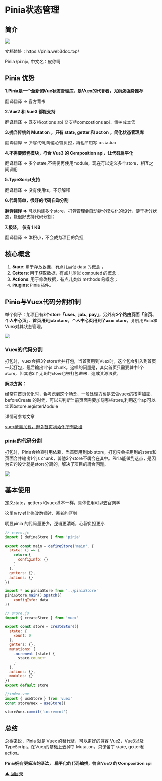# Pinia状态管理
## 简介
![](https://p3-juejin.byteimg.com/tos-cn-i-k3u1fbpfcp/6fb1464071e543e3a114d2fb41fe9d9e~tplv-k3u1fbpfcp-zoom-1.image)

文档地址：<https://pinia.web3doc.top/>

Pinia /piːnjʌ/ 中文名：皮你啊

## Pinia 优势

**1.Pinia是一个全新的Vue状态管理库，是Vuex的代替者，尤雨溪强势推荐**

翻译翻译 => 官方背书

**2.Vue2 和 Vue3 都能支持**

翻译翻译 => 既支持options api 又支持compostions api，维护成本低

**3.抛弃传统的 Mutation ，只有 state, getter 和 action ，简化状态管理库**

翻译翻译 => 少写代码,降低心智负担，再也不用写 mutation

**4.不需要嵌套模块，符合 Vue3 的 Composition api，让代码扁平化**

翻译翻译 => 多个state,不需要再使用module，现在可以定义多个store，相互之间调用

**5.TypeScript支持**

翻译翻译 => 没有使用ts，不好解释

**6.代码简单，很好的代码自动分割**

**翻译翻译 =>** 可以构建多个store，打包管理会自动拆分模块化的设计，便于拆分状态，能很好支持代码分割；

**7.极轻， 仅有 1 KB**

翻译翻译 => 体积小，不会成为项目的负担

## 核心概念

1.  **State**: 用于存放数据，有点儿类似 data 的概念；
1.  **Getters**: 用于获取数据，有点儿类似 computed 的概念；
1.  **Actions**: 用于修改数据，有点儿类似 methods 的概念；
1.  **Plugins**: Pinia 插件。

## Pinia与Vuex代码分割机制

举个例子：某项目有**3个store「user、job、pay」**，另外有**2个路由页面「首页、个人中心页」**，**首页用到job store，个人中心页用到了user store**，分别用Pinia和Vuex对其状态管理。

![](https://p3-juejin.byteimg.com/tos-cn-i-k3u1fbpfcp/b6c810e0fded4b729b506407d773859e~tplv-k3u1fbpfcp-zoom-1.image)

### Vuex的代码分割

打包时，vuex会把3个store合并打包，当首页用到Vuex时，这个包会引入到首页一起打包，最后输出1个js chunk。这样的问题是，其实首页只需要其中1个store，但其他2个无关的store也被打包进来，造成资源浪费。

**解决方案：**

经常在首页优化时，会考虑到这个场景，一般处理方案是去做vuex的按需加载，beforeCreate 的时候，可以去判断当前页面需要加载哪些store,利用这个api可以实现$store.registerModule

详情可参考文章

[vuex按需加载，避免首页初始化所有数据](https://segmentfault.com/a/1190000038440206)

### pinia的代码分割

打包时，Pinia会检查引用依赖，当首页用到job store，打包只会把用到的store和页面合并输出1个js chunk，其他2个store不耦合在其中。Pinia能做到这点，是因为它的设计就是store分离的，解决了项目的耦合问题。

![](https://p3-juejin.byteimg.com/tos-cn-i-k3u1fbpfcp/be30659d6bac455184e8c61318f1dd3a~tplv-k3u1fbpfcp-zoom-1.image)

## <span id="pinia-3">基本使用</span>

定义state，getters 和vuex基本一样，具体使用可以去官网学

这里仅仅对比修改数据时，两者的区别

明显pinia 的代码量更少，逻辑更清晰，心智负担更小

```js
// store.js
import { defineStore } from 'pinia'

export const main = defineStore('main', {
  state: () => {
    return {
      configInfo: {}
    }
  },
  getters: {},
  actions: {}
})

import * as piniaStore from '../piniaStore'
piniaStore.main().$patch({
    configInfo: data
})
```

```js
// store.js
import { createStore } from 'vuex'

export const store = createStore({
  state: {
    count: 0
  },
  getters: {},
  mutations: {
    increment (state) {
      state.count++
    }
  },
  actions: {},
  modules: {}
})
export default store

//index.vue
import { useStore } from 'vuex'
const storeVuex = useStore()

storeVuex.commit('increment')
```

## 总结

总得来说，Pinia 就是 Vuex 的替代版，可以更好的兼容 Vue2，Vue3以及TypeScript。在Vuex的基础上去掉了 Mutation，只保留了 state, getter和action。

**Pinia拥有更简洁的语法， 扁平化的代码编排，符合Vue3 的 Composition api**

[▲ 回目录](/page/index.html)